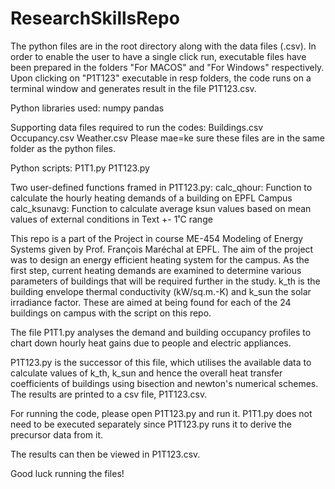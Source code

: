 # ResearchSkillsRepo

The python files are in the root directory along with the data files (.csv). In order to enable the user to have a single click run, executable files have been prepared in the folders "For MACOS" and "For Windows" respectively. Upon clicking on "P1T123" executable in resp folders, the code runs on a terminal window and generates result in the file P1T123.csv.

Python libraries used:
numpy
pandas

Supporting data files required to run the codes:
Buildings.csv
Occupancy.csv
Weather.csv
Please mae=ke sure these files are in the same folder as the python files.

Python scripts:
P1T1.py
P1T123.py

Two user-defined functions framed in P1T123.py:
calc_qhour: Function to calculate the hourly heating demands of a building on EPFL Campus
calc_ksunavg: Function to calculate average ksun values based on mean values of external conditions in Text +- 1˚C range

This repo is a part of the Project in course ME-454 Modeling of Energy Systems given by Prof. François Maréchal at EPFL. The aim of the project was to design an energy efficient heating system for the campus. As the first step, current heating demands are examined to determine various parameters of buildings that will be required further in the study. k_th is the building envelope thermal conductivity (kW/sq.m.-K) and k_sun the solar irradiance factor. These are aimed at being found for each of the 24 buildings on campus with the script on this repo.

The file P1T1.py analyses the demand and building occupancy profiles to chart down hourly heat gains due to people and electric appliances.

P1T123.py is the successor of this file, which utilises the available data to calculate values of k_th, k_sun and hence the overall heat transfer coefficients of buildings using bisection and newton's numerical schemes. The results are printed to a csv file, P1T123.csv.

For running the code, please open P1T123.py and run it. P1T1.py does not need to be executed separately since P1T123.py runs it to derive the precursor data from it.

The results can then be viewed in P1T123.csv.

Good luck running the files!